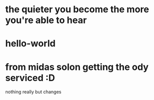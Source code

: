 # the quieter you become the more you're able to hear
# hello-world
# from midas solon getting the ody serviced :D
nothing
really but changes
